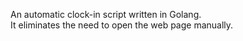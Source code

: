 An automatic clock-in script written in Golang. \
It eliminates the need to open the web page manually.
